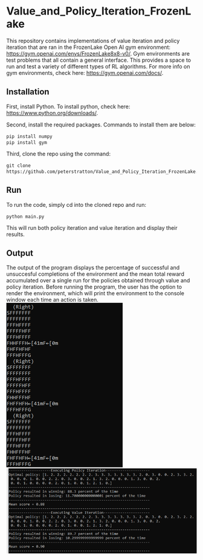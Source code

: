 # Value_and_Policy_Iteration_FrozenLake

This repository contains implementations of value iteration and policy iteration that are ran in the  FrozenLake Open AI gym environment: https://gym.openai.com/envs/FrozenLake8x8-v0/. Gym environments are test problems that all contain a general interface. This provides a space to run and test a variety of different types of RL algorithms. For more info on gym environments, check here: https://gym.openai.com/docs/. 

## Installation
First, install Python. To install python, check here: https://www.python.org/downloads/.

Second, install the required packages. Commands to install them are below:
```
pip install numpy
pip install gym
```

Third, clone the repo using the command:
```
git clone https://github.com/peterstratton/Value_and_Policy_Iteration_FrozenLake.git
```

## Run
To run the code, simply cd into the cloned repo and run:
```
python main.py
```
This will run both policy iteration and value iteration and display their results.

## Output 
The output of the program displays the percentage of successful and unsuccesful completions of the environment and the mean total reward accumulated over a single run for the policies obtained through value and policy iteration. Before running the program, the user has the option to render the environment, which will print the environment to the console window each time an action is taken.
![](https://github.com/peterstratton/Value_and_Policy_Iteration_FrozenLake/blob/main/results_pictures/rendered_env_frozenlake.png)
![](https://github.com/peterstratton/Value_and_Policy_Iteration_FrozenLake/blob/main/results_pictures/vp_run_stats.png)  




